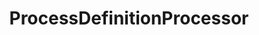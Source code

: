 ---
optionsClassName: ProcessDefinitionProcessorOptions
optionsClassFullName: MigrationTools.Processors.ProcessDefinitionProcessorOptions
configurationSamples:
- name: defaults
  order: 2
  description: 
  code: There are no defaults! Check the sample for options!
  sampleFor: MigrationTools.Processors.ProcessDefinitionProcessorOptions
- name: sample
  order: 1
  description: 
  code: There is no sample, but you can check the classic below for a general feel.
  sampleFor: MigrationTools.Processors.ProcessDefinitionProcessorOptions
- name: classic
  order: 3
  description: 
  code: >-
    {
      "$type": "ProcessDefinitionProcessorOptions",
      "Enabled": false,
      "Processes": null,
      "ProcessMaps": null,
      "UpdateProcessDetails": false,
      "MaxDegreeOfParallelism": 0,
      "SourceName": null,
      "TargetName": null
    }
  sampleFor: MigrationTools.Processors.ProcessDefinitionProcessorOptions
description: Process definition processor used to keep processes between two orgs in sync
className: ProcessDefinitionProcessor
typeName: Processors
architecture: 
options:
- parameterName: Enabled
  type: Boolean
  description: If set to `true` then the processor will run. Set to `false` and the processor will not run.
  defaultValue: missing XML code comments
- parameterName: MaxDegreeOfParallelism
  type: Int32
  description: Maximum number of parallel operations to execute simultaneously during process definition migration to optimize performance.
  defaultValue: missing XML code comments
- parameterName: Processes
  type: Dictionary
  description: Dictionary mapping process names to lists of work item type names to be included in the migration. If null, all work item types will be migrated.
  defaultValue: missing XML code comments
- parameterName: ProcessMaps
  type: Dictionary
  description: Dictionary mapping source process names to target process names for process template transformations during migration.
  defaultValue: missing XML code comments
- parameterName: SourceName
  type: String
  description: This is the `IEndpoint` that will be used as the source of the Migration. Can be null for a write only processor.
  defaultValue: missing XML code comments
- parameterName: TargetName
  type: String
  description: This is the `IEndpoint` that will be used as the Target of the Migration. Can be null for a read only processor.
  defaultValue: missing XML code comments
- parameterName: UpdateProcessDetails
  type: Boolean
  description: Indicates whether to update existing process details in the target organization or only create new processes.
  defaultValue: missing XML code comments
status: Beta
processingTarget: Pipelines
classFile: src/MigrationTools.Clients.AzureDevops.Rest/Processors/ProcessDefinitionProcessor.cs
optionsClassFile: src/MigrationTools.Clients.AzureDevops.Rest/Processors/ProcessDefinitionProcessorOptions.cs
notes:
  exists: true
  path: docs/Reference/Processors/ProcessDefinitionProcessor-notes.md
  markdown: >2+

    ## Example 



    ```JSON
       {
    ...
        "Processors": [
            {
                "$type": "ProcessDefinitionProcessorOptions",
                "Enabled": true,
                "Processes": {
                    "Custom Agile Process": [
                        "Bug"
                    ]
                },
                "ProcessMaps": {
                    "Custom Agile Process": "Other Agile Process"
                },
                "SourceName": "Source",
                "TargetName": "Target",
                "UpdateProcessDetails": true
            }
        ]
    ...

    }

    ```


    ## Example Full


    ```

    {% include sampleConfig/ProcessDefinitionProcessor-Full.json %}

    ```

redirectFrom:
- /Reference/Processors/ProcessDefinitionProcessorOptions/
layout: reference
toc: true
permalink: /Reference/Processors/ProcessDefinitionProcessor/
title: ProcessDefinitionProcessor
categories:
- Processors
- 
topics:
- topic: notes
  path: docs/Reference/Processors/ProcessDefinitionProcessor-notes.md
  exists: true
  markdown: >2+

    ## Example 



    ```JSON
       {
    ...
        "Processors": [
            {
                "$type": "ProcessDefinitionProcessorOptions",
                "Enabled": true,
                "Processes": {
                    "Custom Agile Process": [
                        "Bug"
                    ]
                },
                "ProcessMaps": {
                    "Custom Agile Process": "Other Agile Process"
                },
                "SourceName": "Source",
                "TargetName": "Target",
                "UpdateProcessDetails": true
            }
        ]
    ...

    }

    ```


    ## Example Full


    ```

    {% include sampleConfig/ProcessDefinitionProcessor-Full.json %}

    ```
- topic: introduction
  path: docs/Reference/Processors/ProcessDefinitionProcessor-introduction.md
  exists: true
  markdown: >2-

    Source: https://github.com/nkdAgility/azure-devops-migration-tools/pull/918


    I've got a use case where I need to have a single inheritance process model that is standardized across organizations. My proposed solution to this is to build a processor that iterates all the source process definitions the processor has configured to synchronize and update the target process definitions accordingly.


    Below is a sample processor configuration that will synchronize a process model definition on the source called "Custom Agile Process", with a process model definition on the target called "Other Agile Process". It will only synchronize the work item types configured, in the below case, Bug. The synchronize will not destroy any target entities, but will move and update them according to the source. Meaning if the target has it's own custom fields, this sync process will not damage them, unless they are named the same in the source.


    It supports, new fields, updated fields, moved fields, new groups, updated groups, moved groups, new pages, updated pages, moved pages, behaviors and rules.

---